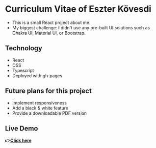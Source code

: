 # Curriculum Vitae of Eszter Kövesdi

- This is a small React project about me.
- My biggest challenge: I didn't use any pre-built UI solutions such as Chakra UI, Material UI, or Bootstrap.

## Technology

- React
- CSS
- Typescript
- Deployed with gh-pages

## Future plans for this project

- Implement responsiveness
- Add a black & white feature
- Provide a downloadable PDF version

## Live Demo
**👉[Click here](https://kovesdieszter.github.io/cv/)**
